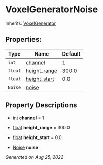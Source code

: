 # VoxelGeneratorNoise

Inherits: [VoxelGenerator](VoxelGenerator.md)




## Properties: 


Type     | Name                             | Default 
-------- | -------------------------------- | --------
`int`    | [channel](#i_channel)            | 1       
`float`  | [height_range](#i_height_range)  | 300.0   
`float`  | [height_start](#i_height_start)  | 0.0     
`Noise`  | [noise](#i_noise)                |         
<p></p>

## Property Descriptions

- [int](https://docs.godotengine.org/en/stable/classes/class_int.html)<span id="i_channel"></span> **channel** = 1


- [float](https://docs.godotengine.org/en/stable/classes/class_float.html)<span id="i_height_range"></span> **height_range** = 300.0


- [float](https://docs.godotengine.org/en/stable/classes/class_float.html)<span id="i_height_start"></span> **height_start** = 0.0


- [Noise](https://docs.godotengine.org/en/stable/classes/class_noise.html)<span id="i_noise"></span> **noise**


_Generated on Aug 25, 2022_
